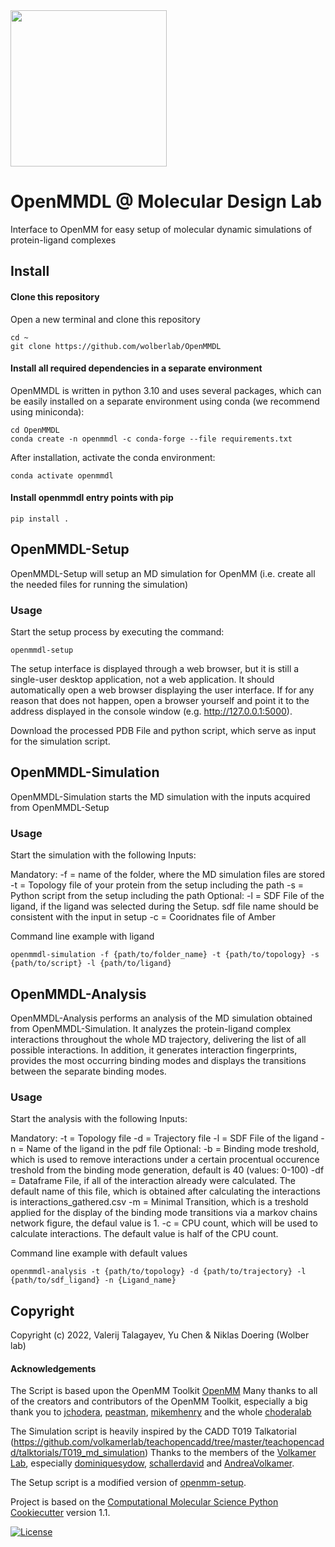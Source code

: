 <img src="https://github.com/pacificore/OpenMMDL/blob/main/openmmdl_setup/static/OpenMMDL_logo.svg" height="250">


# OpenMMDL @ Molecular Design Lab

Interface to OpenMM for easy setup of molecular dynamic simulations of
protein-ligand complexes

## Install

#### Clone this repository

Open a new terminal and clone this repository

    cd ~
    git clone https://github.com/wolberlab/OpenMMDL

#### Install all required dependencies in a separate environment

OpenMMDL is written in python 3.10 and uses several packages, which can
be easily installed on a separate environment using conda (we recommend
using miniconda):

    cd OpenMMDL
    conda create -n openmmdl -c conda-forge --file requirements.txt

After installation, activate the conda environment:

    conda activate openmmdl

#### Install openmmdl entry points with pip

    pip install .

## OpenMMDL-Setup

OpenMMDL-Setup will setup an MD simulation for OpenMM (i.e. create all
the needed files for running the simulation)

### Usage

Start the setup process by executing the command:

    openmmdl-setup

The setup interface is displayed through a web browser, but it is still
a single-user desktop application, not a web application. It should
automatically open a web browser displaying the user interface. If for
any reason that does not happen, open a browser yourself and point it to
the address displayed in the console window (e.g. http://127.0.0.1:5000).

Download the processed PDB File and python script, which serve as input
for the simulation script.

## OpenMMDL-Simulation

OpenMMDL-Simulation starts the MD simulation with the inputs acquired
from OpenMMDL-Setup

### Usage

Start the simulation with the following Inputs:

Mandatory:
-f = name of the folder, where the MD simulation files are stored
-t = Topology file of your protein from the setup including the path
-s = Python script from the setup including the path
Optional:
-l = SDF File of the ligand, if the ligand was selected during the
Setup. sdf file name should be consistent with the input in setup
-c = Cooridnates file of Amber


Command line example with ligand

    openmmdl-simulation -f {path/to/folder_name} -t {path/to/topology} -s {path/to/script} -l {path/to/ligand}

## OpenMMDL-Analysis

OpenMMDL-Analysis performs an analysis of the MD simulation obtained from OpenMMDL-Simulation.
It analyzes the protein-ligand complex interactions throughout the whole MD trajectory, delivering the list of
all possible interactions. In addition, it generates interaction fingerprints, provides the most occurring binding modes
and displays the transitions between the separate binding modes.

### Usage

Start the analysis with the following Inputs:

Mandatory:
-t = Topology file
-d = Trajectory file
-l = SDF File of the ligand
-n = Name of the ligand in the pdf file
Optional:
-b = Binding mode treshold, which is used to remove interactions under a certain procentual occurence treshold from the binding mode generation, default is 40 (values: 0-100)
-df = Dataframe File, if all of the interaction already were calculated. The default name of this file, which is obtained after calculating the interactions is interactions_gathered.csv
-m = Minimal Transition, which is a treshold applied for the display of the binding mode transitions via a markov chains network figure, the defaul value is 1.
-c = CPU count, which will be used to calculate interactions. The default value is half of the CPU count.

Command line example with default values

    openmmdl-analysis -t {path/to/topology} -d {path/to/trajectory} -l {path/to/sdf_ligand} -n {Ligand_name}

## Copyright
Copyright (c) 2022, Valerij Talagayev, Yu Chen & Niklas Doering (Wolber lab)

#### Acknowledgements

The Script is based upon the OpenMM Toolkit [OpenMM](https://github.com/openmm)
Many thanks to all of the creators and contributors of the OpenMM Toolkit, especially a big thank you to [jchodera](https://github.com/jchodera), [peastman](https://github.com/peastman), [mikemhenry](https://github.com/mikemhenry) and the whole [choderalab](https://github.com/choderalab) 

The Simulation script is heavily inspired by the CADD T019 Talkatorial
(https://github.com/volkamerlab/teachopencadd/tree/master/teachopencadd/talktorials/T019_md_simulation)
Thanks to the members of the [Volkamer Lab](https://volkamerlab.org/),
especially [dominiquesydow](https://github.com/dominiquesydow/), [schallerdavid](https://github.com/schallerdavid) and [AndreaVolkamer](https://github.com/andreavolkamer).

The Setup script is a modified version of [openmm-setup](https://github.com/openmm/openmm-setup).
 
Project is based on the 
[Computational Molecular Science Python Cookiecutter](https://github.com/molssi/cookiecutter-cms) version 1.1.


[![License](https://img.shields.io/badge/License-MIT-blue.svg)](https://opensource.org/licenses/MIT)
